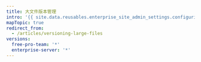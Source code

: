 ```yaml
---
title: 大文件版本管理
intro: '{{ site.data.reusables.enterprise_site_admin_settings.configuring-large-file-storage-short-description }}'
mapTopic: true
redirect_from:
  - /articles/versioning-large-files
versions:
  free-pro-team: '*'
  enterprise-server: '*'
---
```


